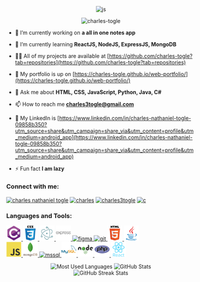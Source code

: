 <p align=center>
  <img src = "https://media0.giphy.com/media/v1.Y2lkPTc5MGI3NjExZnk1aHcwcHczaXdpcXg0NnhhOHAzcjJiMDdiZmF1ZThuaWQzbmo2eiZlcD12MV9pbnRlcm5hbF9naWZfYnlfaWQmY3Q9Zw/26his8ERHOSxKuWw8/giphy.gif" alt = "js">
</p>

<p align="center"> <img src="https://komarev.com/ghpvc/?username=charles-togle&label=Profile%20views&color=0e75b6&style=flat" alt="charles-togle" /> </p>

- 🔭 I’m currently working on **a all in one notes app**

- 🌱 I’m currently learning **ReactJS, NodeJS, ExpressJS, MongoDB**
  
- 👨‍💻 All of my projects are available at [https://github.com/charles-togle?tab=repositories](https://github.com/charles-togle?tab=repositories)
  
- 📝 My portfolio is up on [https://charles-togle.github.io/web-portfolio/](https://charles-togle.github.io/web-portfolio/)
  
- 💬 Ask me about **HTML, CSS, JavaScript, Python, Java, C#**
  
- 📫 How to reach me **charles3togle@gmail.com**
  
- 📄 My LinkedIn is [https://www.linkedin.com/in/charles-nathaniel-togle-09858b350?utm_source=share&utm_campaign=share_via&utm_content=profile&utm_medium=android_app](https://www.linkedin.com/in/charles-nathaniel-togle-09858b350?utm_source=share&utm_campaign=share_via&utm_content=profile&utm_medium=android_app)
  
- ⚡ Fun fact **I am lazy**

<h3 align="left">Connect with me:</h3>
<p align="left">
<a href="https://linkedin.com/in/charles nathaniel togle" target="blank"><img align="center" src="https://raw.githubusercontent.com/rahuldkjain/github-profile-readme-generator/master/src/images/icons/Social/linked-in-alt.svg" alt="charles nathaniel togle" height="30" width="40" /></a>
<a href="https://stackoverflow.com/users/charles" target="blank"><img align="center" src="https://raw.githubusercontent.com/rahuldkjain/github-profile-readme-generator/master/src/images/icons/Social/stack-overflow.svg" alt="charles" height="30" width="40" /></a>
<a href="https://fb.com/charles3togle" target="blank"><img align="center" src="https://raw.githubusercontent.com/rahuldkjain/github-profile-readme-generator/master/src/images/icons/Social/facebook.svg" alt="charles3togle" height="30" width="40" /></a>
<a href="https://instagram.com/c" target="blank"><img align="center" src="https://raw.githubusercontent.com/rahuldkjain/github-profile-readme-generator/master/src/images/icons/Social/instagram.svg" alt="c" height="30" width="40" /></a>
</p>

<h3 align="left">Languages and Tools:</h3>
<p align="left"> <a href="https://www.w3schools.com/cs/" target="_blank" rel="noreferrer"> <img src="https://raw.githubusercontent.com/devicons/devicon/master/icons/csharp/csharp-original.svg" alt="csharp" width="40" height="40"/> </a> <a href="https://www.w3schools.com/css/" target="_blank" rel="noreferrer"> <img src="https://raw.githubusercontent.com/devicons/devicon/master/icons/css3/css3-original-wordmark.svg" alt="css3" width="40" height="40"/> </a> <a href="https://www.electronjs.org" target="_blank" rel="noreferrer"> <img src="https://raw.githubusercontent.com/devicons/devicon/master/icons/electron/electron-original.svg" alt="electron" width="40" height="40"/> </a> <a href="https://expressjs.com" target="_blank" rel="noreferrer"> <img src="https://raw.githubusercontent.com/devicons/devicon/master/icons/express/express-original-wordmark.svg" alt="express" width="40" height="40"/> </a> <a href="https://www.figma.com/" target="_blank" rel="noreferrer"> <img src="https://www.vectorlogo.zone/logos/figma/figma-icon.svg" alt="figma" width="40" height="40"/> </a> <a href="https://git-scm.com/" target="_blank" rel="noreferrer"> <img src="https://www.vectorlogo.zone/logos/git-scm/git-scm-icon.svg" alt="git" width="40" height="40"/> </a> <a href="https://www.w3.org/html/" target="_blank" rel="noreferrer"> <img src="https://raw.githubusercontent.com/devicons/devicon/master/icons/html5/html5-original-wordmark.svg" alt="html5" width="40" height="40"/> </a> <a href="https://www.java.com" target="_blank" rel="noreferrer"> <img src="https://raw.githubusercontent.com/devicons/devicon/master/icons/java/java-original.svg" alt="java" width="40" height="40"/> </a>
<br>
<a href="https://developer.mozilla.org/en-US/docs/Web/JavaScript" target="_blank" rel="noreferrer"> <img src="https://raw.githubusercontent.com/devicons/devicon/master/icons/javascript/javascript-original.svg" alt="javascript" width="40" height="40"/> </a> <a href="https://www.mongodb.com/" target="_blank" rel="noreferrer"> <img src="https://raw.githubusercontent.com/devicons/devicon/master/icons/mongodb/mongodb-original-wordmark.svg" alt="mongodb" width="40" height="40"/> </a> <a href="https://www.microsoft.com/en-us/sql-server" target="_blank" rel="noreferrer"> <img src="https://www.svgrepo.com/show/303229/microsoft-sql-server-logo.svg" alt="mssql" width="40" height="40"/> </a> <a href="https://www.mysql.com/" target="_blank" rel="noreferrer"> <img src="https://raw.githubusercontent.com/devicons/devicon/master/icons/mysql/mysql-original-wordmark.svg" alt="mysql" width="40" height="40"/> </a> <a href="https://nodejs.org" target="_blank" rel="noreferrer"> <img src="https://raw.githubusercontent.com/devicons/devicon/master/icons/nodejs/nodejs-original-wordmark.svg" alt="nodejs" width="40" height="40"/> </a> <a href="https://www.php.net" target="_blank" rel="noreferrer"> <img src="https://raw.githubusercontent.com/devicons/devicon/master/icons/php/php-original.svg" alt="php" width="40" height="40"/> </a> <a href="https://reactjs.org/" target="_blank" rel="noreferrer"> <img src="https://raw.githubusercontent.com/devicons/devicon/master/icons/react/react-original-wordmark.svg" alt="react" width="40" height="40"/> </a> </p>


<div align = 'center'>
  <img src="https://github-readme-stats.vercel.app/api/top-langs?username=charles-togle&show_icons=true&locale=en&layout=compact&theme=radical" alt="Most Used Languages" />
  <img src="https://github-readme-stats.vercel.app/api?username=charles-togle&show_icons=true&locale=en&theme=radical" alt="GitHub Stats" />
</div>
<div align="center">
  <img src="https://github-readme-streak-stats.herokuapp.com/?user=charles-togle&theme=radical" alt="GitHub Streak Stats" />
</div>
